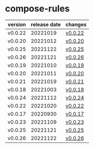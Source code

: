 # compose-rules	


|version|release date|changes|
|---|---|---|
|v0.0.22|20221019|[v0.0.22](./v0.0.22-20221019.md)|
|v0.0.20|20221012|[v0.0.20](./v0.0.20-20221012.md)|
|v0.0.25|20221122|[v0.0.25](./v0.0.25-20221122.md)|
|v0.0.26|20221121|[v0.0.26](./v0.0.26-20221121.md)|
|v0.0.19|20221010|[v0.0.19](./v0.0.19-20221010.md)|
|v0.0.20|20221011|[v0.0.20](./v0.0.20-20221011.md)|
|v0.0.21|20221019|[v0.0.21](./v0.0.21-20221019.md)|
|v0.0.18|20221003|[v0.0.18](./v0.0.18-20221003.md)|
|v0.0.24|20221112|[v0.0.24](./v0.0.24-20221112.md)|
|v0.0.22|20221020|[v0.0.22](./v0.0.22-20221020.md)|
|v0.0.17|20220930|[v0.0.17](./v0.0.17-20220930.md)|
|v0.0.23|20221109|[v0.0.23](./v0.0.23-20221109.md)|
|v0.0.25|20221121|[v0.0.25](./v0.0.25-20221121.md)|
|v0.0.26|20221122|[v0.0.26](./v0.0.26-20221122.md)|
